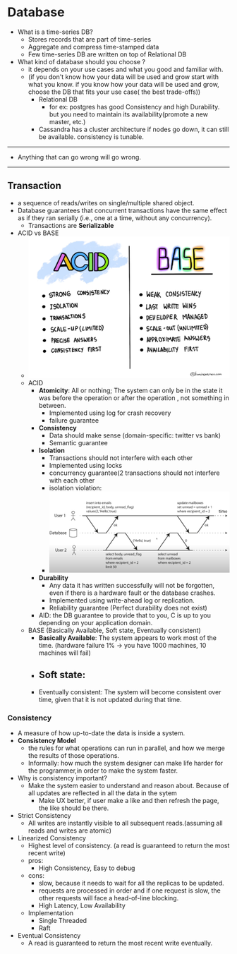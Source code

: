 # Database
- What is a time-series DB?
   - Stores records that are part of time-series
   - Aggregate and compress time-stamped data
   - Few time-series DB are written on top of Relational DB
- What kind of database should you choose ?
  - it depends on your use cases and what you good and familiar with. 
  - (if you don't know how your data will be used and grow start with what you know. if you know how your data will be used and grow, choose the DB that fits your use case( the best trade-offs))
    - Relational DB
      - for ex: postgres has good Consistency and high Durability. but you need to maintain its availability(promote a new master, etc.)
    - Cassandra has a cluster architecture if nodes go down, it can still be available. consistency is tunable. 

---
- Anything that can go wrong will go wrong.
---
## Transaction
- a sequence of reads/writes on single/multiple shared object.
- Database guarantees that concurrent transactions have the same effect as if they ran serially (i.e., one
  at a time, without any concurrency).
  - Transactions are **Serializable** 
- ACID vs BASE 
  - ![img_1.png](img_1.png)
  - ACID
    - **Atomicity**: All or nothing; The system can only be in the state it was before the operation or after the operation
      , not something in between.
      - Implemented using log for crash recovery
      - failure guarantee
    - **Consistency**
      - Data should make sense (domain-specific: twitter vs bank)
      - Semantic guarantee
    - **Isolation**
      - Transactions should not interfere with each other
      - Implemented using locks
      - concurrency guarantee(2 transactions should not interfere with each other
      -  isolation violation:
        - ![img.png](img.png)
    - **Durability**
      - Any data it has written successfully will not be forgotten,
        even if there is a hardware fault or the database crashes.
      - Implemented using write-ahead log or replication.
      - Reliability guarantee (Perfect durability does not exist) 
    - AID: the DB guarantee to provide that to you, C is up to you depending on your application domain.
  - BASE (Basically Available, Soft state, Eventually consistent)
    - **Basically Available**: The system appears to work most of the time. (hardware failure 1% -> you have 1000 machines, 10 machines will fail)
    - **Soft state**:
      - 
    - Eventually consistent: The system will become consistent over time, given that it is not updated during that time.
### Consistency
- A measure of how up-to-date the data is inside a system.
- **Consistency Model**
  - the rules for what operations can run in parallel, and how we merge the results of those operations.
  - Informally: how much the system designer can make life harder for the programmer,in order to make the system faster.
- Why is consistency important?
  - Make the system easier to understand and reason about. Because of all updates are reflected in all the data in the sytem
    - Make UX better, if user make a like and then refresh the page, the like should be there.
- Strict Consistency
  - All writes are instantly visible to all subsequent reads.(assuming all reads and writes are atomic)
- Linearized Consistency
  - Highest level of consistency. (a read is guaranteed to return the most recent write)
  - pros:
    - High Consistency, Easy to debug
  - cons:
    - slow, because it needs to wait for all the replicas to be updated.
    - requests are processed in order and if one request is slow, the other requests will face a head-of-line blocking.
    - High Latency, Low Availability
  - Implementation
    - Single Threaded
    - Raft
- Eventual Consistency
  - A read is guaranteed to return the most recent write eventually.
 
